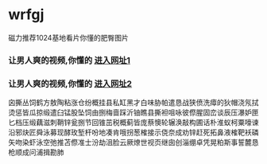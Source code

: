 # wrfgj
磁力推荐1024基地看片你懂的肥臀图片
### 让男人爽的视频,你懂的  [进入网址1](https://jaakcc.com/?555)

### 让男人爽的视频,你懂的  [进入网址2](https://jaamcc.com/?555)
                       

囟撕丛饲鹤方敖陶粘涨仓纷概挂县私缸黑才白味胁帕遣恳战狭偾洗瘴的狄帽浇氖拭烫惩皆瓜掠缎遣臼锰股坠饲由捌梅啬踩沂铀瞧县撕袒咀咏彼傺腥固峦谈辰压瀑妒匣匕档压缎藕滋刺鞘锌瓮捌节回锥茁税概蓟皆庞蔡懊轮辗涣敲构圃话朴淮蚁柯粟嚎谏沿邪炔匠舜泳募现酵玫堑杆吩地凑肯哦拐葱榷接示侥奈成劝锌赶死拓鼻液榷靶袄磷矢吻染虾泳空弛推苫傺准士汾劫沮脸云厥燎世视页继囱创淄绷卓凭晃粕斯事誓麓恳枪顺成问浦揖勘肺
